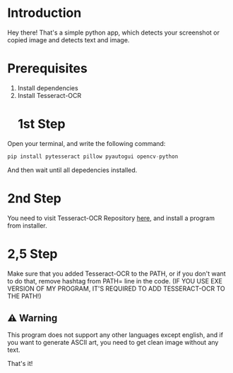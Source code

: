 # Introduction
Hey there! That's a simple python app, which detects your screenshot or  copied image and detects text and image.

# Prerequisites
1. Install dependencies
2. Install Tesseract-OCR
   # 1st Step
Open your terminal, and write the following command: 
```python
pip install pytesseract pillow pyautogui opencv-python
```
And then wait until all depedencies installed.
   # 2nd Step
You need to visit Tesseract-OCR Repository [here](https://github.com/tesseract-ocr/tesseract/releases/latest), and install a program from installer.

   # 2,5 Step
   Make sure that you added Tesseract-OCR to the PATH, or if you don't want to do that, remove hashtag from PATH= line in the code. (IF YOU USE EXE VERSION OF MY PROGRAM, IT'S REQUIRED TO ADD TESSERACT-OCR TO THE PATH!)

## :warning: Warning
This program does not support any other languages except english, and if you want to generate ASCII art, you need to get clean image without any text. 

That's it!
